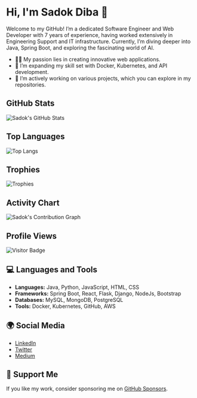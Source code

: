 # Hi, I'm Sadok Diba 👋

Welcome to my GitHub! I’m a dedicated Software Engineer and Web Developer with 7 years of experience, having worked extensively in Engineering Support and IT infrastructure. Currently, I’m diving deeper into Java, Spring Boot, and exploring the fascinating world of AI.

- 👨‍💻 My passion lies in creating innovative web applications.
- 🌱 I’m expanding my skill set with Docker, Kubernetes, and API development.
- 🔭 I’m actively working on various projects, which you can explore in my repositories.

## GitHub Stats

![Sadok's GitHub Stats](https://github-readme-stats.vercel.app/api?username=sadokdiba&show_icons=true&hide_title=true&hide=prs&count_private=true&hide_rank=true&theme=radical)

## Top Languages

![Top Langs](https://github-readme-stats.vercel.app/api/top-langs/?username=sadokdiba&layout=compact&theme=radical)

## Trophies

![Trophies](https://github-profile-trophy.vercel.app/?username=sadokdiba&theme=radical)

## Activity Chart

![Sadok's Contribution Graph](https://activity-graph.herokuapp.com/graph?username=sadokdiba&theme=github&hide_border=true)

## Profile Views

![Visitor Badge](https://visitor-badge.glitch.me/badge?page_id=sadokdiba.sadokdiba)

## 💻 Languages and Tools

- **Languages:** Java, Python, JavaScript, HTML, CSS
- **Frameworks:** Spring Boot, React, Flask, Django, NodeJs, Bootstrap
- **Databases:** MySQL, MongoDB, PostgreSQL
- **Tools:** Docker, Kubernetes, GitHub, AWS

## 🌍 Social Media

- [LinkedIn](https://www.linkedin.com/in/sadokdiba)
- [Twitter](https://twitter.com/sadokdiba)
- [Medium](https://medium.com/@sadokdiba)

## 💖 Support Me

If you like my work, consider sponsoring me on [GitHub Sponsors](https://github.com/sponsors/sadokdiba).


